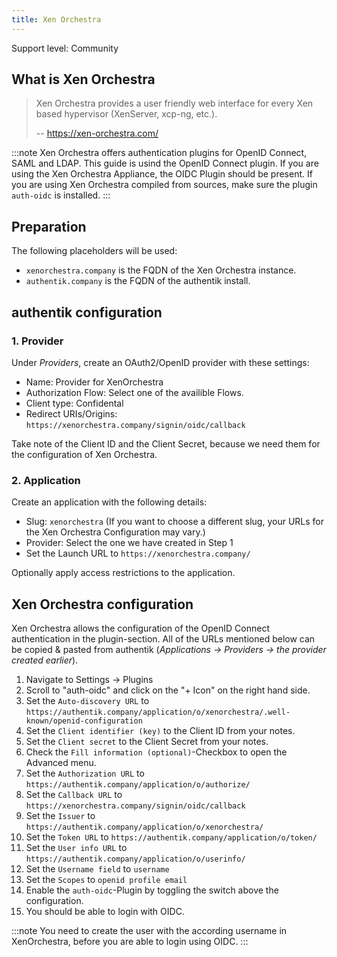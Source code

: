 ```yaml
---
title: Xen Orchestra
---
```


<span class="badge badge--secondary">Support level: Community</span>

## What is Xen Orchestra

> Xen Orchestra provides a user friendly web interface for every Xen based hypervisor (XenServer, xcp-ng, etc.).
>
> -- https://xen-orchestra.com/

:::note
Xen Orchestra offers authentication plugins for OpenID Connect, SAML and LDAP. This guide is usind the OpenID Connect plugin.
If you are using the Xen Orchestra Appliance, the OIDC Plugin should be present. If you are using Xen Orchestra compiled from sources, make sure the plugin `auth-oidc` is installed.
:::

## Preparation

The following placeholders will be used:

-   `xenorchestra.company` is the FQDN of the Xen Orchestra instance.
-   `authentik.company` is the FQDN of the authentik install.

## authentik configuration

### 1. Provider

Under _Providers_, create an OAuth2/OpenID provider with these settings:

-   Name: Provider for XenOrchestra
-   Authorization Flow: Select one of the availible Flows.
-   Client type: Confidental
-   Redirect URIs/Origins: `https://xenorchestra.company/signin/oidc/callback`

Take note of the Client ID and the Client Secret, because we need them for the configuration of Xen Orchestra.

### 2. Application

Create an application with the following details:

-   Slug: `xenorchestra` (If you want to choose a different slug, your URLs for the Xen Orchestra Configuration may vary.)
-   Provider: Select the one we have created in Step 1
-   Set the Launch URL to `https://xenorchestra.company/`

Optionally apply access restrictions to the application.

## Xen Orchestra configuration

Xen Orchestra allows the configuration of the OpenID Connect authentication in the plugin-section.
All of the URLs mentioned below can be copied & pasted from authentik (_Applications -> Providers -> *the provider created earlier*_).

1. Navigate to Settings -> Plugins
2. Scroll to "auth-oidc" and click on the "+ Icon" on the right hand side.
3. Set the `Auto-discovery URL` to `https://authentik.company/application/o/xenorchestra/.well-known/openid-configuration`
4. Set the `Client identifier (key)` to the Client ID from your notes.
5. Set the `Client secret` to the Client Secret from your notes.
6. Check the `Fill information (optional)`-Checkbox to open the Advanced menu.
7. Set the `Authorization URL` to `https://authentik.company/application/o/authorize/`
8. Set the `Callback URL` to `https://xenorchestra.company/signin/oidc/callback`
9. Set the `Issuer` to `https://authentik.company/application/o/xenorchestra/`
10. Set the `Token URL` to `https://authentik.company/application/o/token/`
11. Set the `User info URL` to `https://authentik.company/application/o/userinfo/`
12. Set the `Username field` to `username`
13. Set the `Scopes` to `openid profile email`
14. Enable the `auth-oidc`-Plugin by toggling the switch above the configuration.
15. You should be able to login with OIDC.

:::note
You need to create the user with the according username in XenOrchestra, before you are able to login using OIDC.
:::
